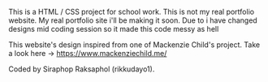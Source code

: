 This is a HTML / CSS project for school work.
This is not my real portfolio website.
My real portfolio site i'll be making it soon.
Due to i have changed designs mid coding session so it made this code messy as hell

This website's design inspired from one of Mackenzie Child's project. Take a look here -> https://www.mackenziechild.me/

Coded by Siraphop Raksaphol (rikkudayo1).
